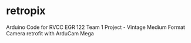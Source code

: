# retropix
Arduino Code for RVCC EGR 122 Team 1 Project - Vintage Medium Format Camera retrofit with ArduCam Mega
